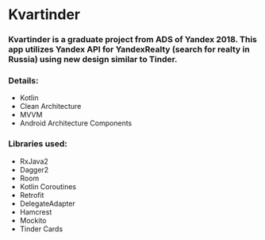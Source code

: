 # Kvartinder

### Kvartinder is a graduate project from ADS of Yandex 2018. This app utilizes Yandex API for YandexRealty (search for realty in Russia) using new design similar to Tinder. 

### Details:
  - Kotlin
  - Clean Architecture
  - MVVM
  - Android Architecture Components

### Libraries used:
  - RxJava2
  - Dagger2
  - Room
  - Kotlin Coroutines
  - Retrofit
  - DelegateAdapter
  - Hamcrest
  - Mockito
  - Tinder Cards

